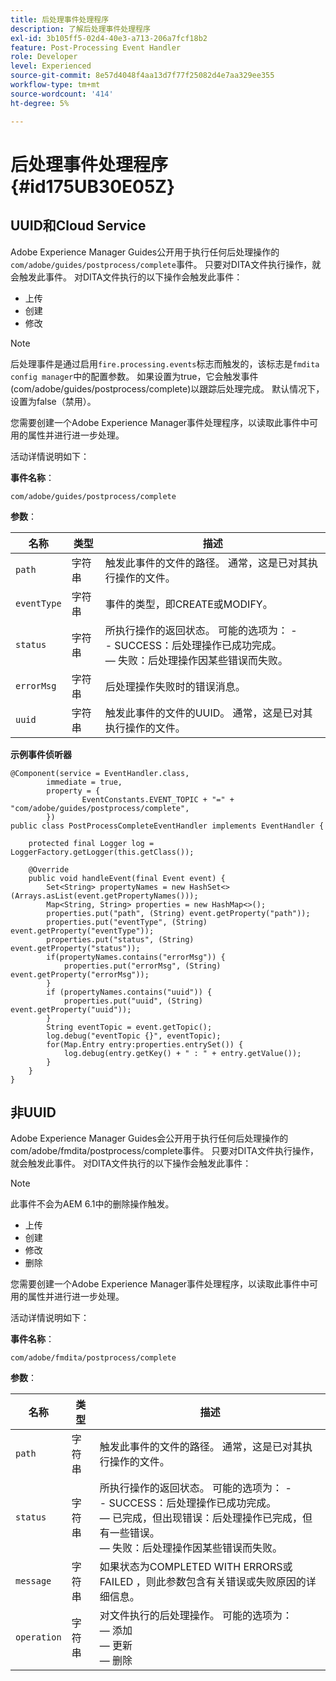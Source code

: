 ```yaml
---
title: 后处理事件处理程序
description: 了解后处理事件处理程序
exl-id: 3b105ff5-02d4-40e3-a713-206a7fcf18b2
feature: Post-Processing Event Handler
role: Developer
level: Experienced
source-git-commit: 8e57d4048f4aa13d7f77f25082d4e7aa329ee355
workflow-type: tm+mt
source-wordcount: '414'
ht-degree: 5%

---
```


# 后处理事件处理程序 {#id175UB30E05Z}

## UUID和Cloud Service

Adobe Experience Manager Guides公开用于执行任何后处理操作的`com/adobe/guides/postprocess/complete`事件。 只要对DITA文件执行操作，就会触发此事件。 对DITA文件执行的以下操作会触发此事件：

- 上传
- 创建
- 修改

>[!NOTE]
>
> 后处理事件是通过启用`fire.processing.events`标志而触发的，该标志是`fmdita config manager`中的配置参数。 如果设置为true，它会触发事件(com/adobe/guides/postprocess/complete)以跟踪后处理完成。 默认情况下，设置为false（禁用）。

您需要创建一个Adobe Experience Manager事件处理程序，以读取此事件中可用的属性并进行进一步处理。

活动详情说明如下：

**事件名称**：

```
com/adobe/guides/postprocess/complete 
```

**参数**：

| 名称 | 类型 | 描述 |
|----|----|-----------|
| `path` | 字符串 | 触发此事件的文件的路径。 通常，这是已对其执行操作的文件。 |
| `eventType` | 字符串 | 事件的类型，即CREATE或MODIFY。 |
| `status` | 字符串 | 所执行操作的返回状态。 可能的选项为： - <br>- SUCCESS：后处理操作已成功完成。 <br> — 失败：后处理操作因某些错误而失败。 |
| `errorMsg` | 字符串 | 后处理操作失败时的错误消息。 |
| `uuid` | 字符串 | 触发此事件的文件的UUID。 通常，这是已对其执行操作的文件。 |

**示例事件侦听器**


```
@Component(service = EventHandler.class,
        immediate = true,
        property = {
                EventConstants.EVENT_TOPIC + "=" + "com/adobe/guides/postprocess/complete",
        })
public class PostProcessCompleteEventHandler implements EventHandler {

    protected final Logger log = LoggerFactory.getLogger(this.getClass());

    @Override
    public void handleEvent(final Event event) {
        Set<String> propertyNames = new HashSet<>(Arrays.asList(event.getPropertyNames()));
        Map<String, String> properties = new HashMap<>();
        properties.put("path", (String) event.getProperty("path"));
        properties.put("eventType", (String) event.getProperty("eventType"));
        properties.put("status", (String) event.getProperty("status"));
        if(propertyNames.contains("errorMsg")) {
            properties.put("errorMsg", (String) event.getProperty("errorMsg"));
        }
        if (propertyNames.contains("uuid")) {
            properties.put("uuid", (String) event.getProperty("uuid"));
        }
        String eventTopic = event.getTopic();
        log.debug("eventTopic {}", eventTopic);
        for(Map.Entry entry:properties.entrySet()) {
            log.debug(entry.getKey() + " : " + entry.getValue());
        }
    }
}
```

## 非UUID


Adobe Experience Manager Guides会公开用于执行任何后处理操作的com/adobe/fmdita/postprocess/complete事件。 只要对DITA文件执行操作，就会触发此事件。 对DITA文件执行的以下操作会触发此事件：

>[!NOTE]
>
> 此事件不会为AEM 6.1中的删除操作触发。

- 上传
- 创建
- 修改
- 删除

您需要创建一个Adobe Experience Manager事件处理程序，以读取此事件中可用的属性并进行进一步处理。

活动详情说明如下：

**事件名称**：

```
com/adobe/fmdita/postprocess/complete 
```

**参数**：

| 名称 | 类型 | 描述 |
|----|----|-----------|
| `path` | 字符串 | 触发此事件的文件的路径。 通常，这是已对其执行操作的文件。 |
| `status` | 字符串 | 所执行操作的返回状态。 可能的选项为： - <br>- SUCCESS：后处理操作已成功完成。 <br> — 已完成，但出现错误：后处理操作已完成，但有一些错误。 <br> — 失败：后处理操作因某些错误而失败。 |
| `message` | 字符串 | 如果状态为COMPLETED WITH ERRORS或FAILED ，则此参数包含有关错误或失败原因的详细信息。 |
| `operation` | 字符串 | 对文件执行的后处理操作。 可能的选项为：<br> — 添加<br> — 更新<br> — 删除 |
